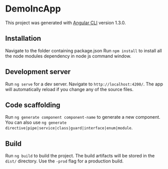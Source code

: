 # DemoIncApp

This project was generated with [Angular CLI](https://github.com/angular/angular-cli) version 1.3.0.

## Installation
Navigate to the folder containing package.json
Run `npm install` to install all the node modules dependency in node js command window.

## Development server

Run `ng serve` for a dev server. Navigate to `http://localhost:4200/`. The app will automatically reload if you change any of the source files.

## Code scaffolding

Run `ng generate component component-name` to generate a new component. You can also use `ng generate directive|pipe|service|class|guard|interface|enum|module`.

## Build

Run `ng build` to build the project. The build artifacts will be stored in the `dist/` directory. Use the `-prod` flag for a production build.
